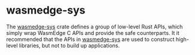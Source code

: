 # wasmedge-sys

The [wasmedge-sys](https://crates.io/crates/wasmedge-sys) crate defines a group of low-level Rust APIs, which simply wrap WasmEdge C APIs and provide the safe counterparts. It it recommended that the APIs in [wasmedge-sys](https://crates.io/crates/wasmedge-sys) are used to construct high-level libraries, but not to build up applications.
